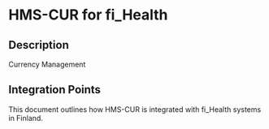 # HMS-CUR for fi_Health

## Description

Currency Management

## Integration Points

This document outlines how HMS-CUR is integrated with fi_Health systems in Finland.
